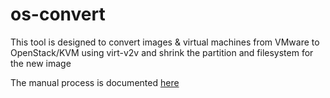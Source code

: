 # os-convert
This tool is designed to convert images &amp; virtual machines from VMware to OpenStack/KVM using virt-v2v and shrink the partition and filesystem for the new image

The manual process is documented [here](process.md)